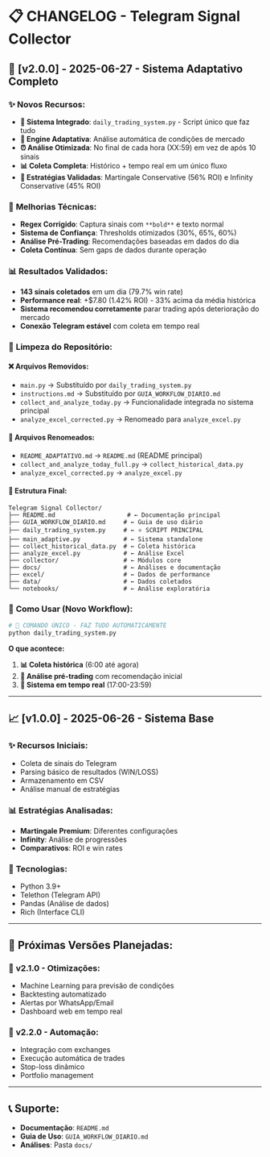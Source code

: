 # 📋 CHANGELOG - Telegram Signal Collector

## 🚀 [v2.0.0] - 2025-06-27 - Sistema Adaptativo Completo

### ✨ **Novos Recursos:**
- **🎯 Sistema Integrado**: `daily_trading_system.py` - Script único que faz tudo
- **🧠 Engine Adaptativa**: Análise automática de condições de mercado
- **⏰ Análise Otimizada**: No final de cada hora (XX:59) em vez de após 10 sinais
- **📊 Coleta Completa**: Histórico + tempo real em um único fluxo
- **🎲 Estratégias Validadas**: Martingale Conservative (56% ROI) e Infinity Conservative (45% ROI)

### 🔧 **Melhorias Técnicas:**
- **Regex Corrigido**: Captura sinais com `**bold**` e texto normal
- **Sistema de Confiança**: Thresholds otimizados (30%, 65%, 60%)
- **Análise Pré-Trading**: Recomendações baseadas em dados do dia
- **Coleta Contínua**: Sem gaps de dados durante operação

### 📊 **Resultados Validados:**
- **143 sinais coletados** em um dia (79.7% win rate)
- **Performance real**: +$7.80 (1.42% ROI) - 33% acima da média histórica
- **Sistema recomendou corretamente** parar trading após deterioração do mercado
- **Conexão Telegram estável** com coleta em tempo real

### 🧹 **Limpeza do Repositório:**

#### ❌ **Arquivos Removidos:**
- `main.py` → Substituído por `daily_trading_system.py`
- `instructions.md` → Substituído por `GUIA_WORKFLOW_DIARIO.md`
- `collect_and_analyze_today.py` → Funcionalidade integrada no sistema principal
- `analyze_excel_corrected.py` → Renomeado para `analyze_excel.py`

#### 🔄 **Arquivos Renomeados:**
- `README_ADAPTATIVO.md` → `README.md` (README principal)
- `collect_and_analyze_today_full.py` → `collect_historical_data.py`
- `analyze_excel_corrected.py` → `analyze_excel.py`

#### 📁 **Estrutura Final:**
```
Telegram Signal Collector/
├── README.md                    # ← Documentação principal
├── GUIA_WORKFLOW_DIARIO.md     # ← Guia de uso diário
├── daily_trading_system.py     # ← ⭐ SCRIPT PRINCIPAL
├── main_adaptive.py            # ← Sistema standalone
├── collect_historical_data.py  # ← Coleta histórica
├── analyze_excel.py            # ← Análise Excel
├── collector/                  # ← Módulos core
├── docs/                       # ← Análises e documentação
├── excel/                      # ← Dados de performance
├── data/                       # ← Dados coletados
└── notebooks/                  # ← Análise exploratória
```

### 🎯 **Como Usar (Novo Workflow):**
```bash
# 🚀 COMANDO ÚNICO - FAZ TUDO AUTOMATICAMENTE
python daily_trading_system.py
```

**O que acontece:**
1. **📊 Coleta histórica** (6:00 até agora)
2. **🧠 Análise pré-trading** com recomendação inicial
3. **🚀 Sistema em tempo real** (17:00-23:59)

---

## 📈 [v1.0.0] - 2025-06-26 - Sistema Base

### ✨ **Recursos Iniciais:**
- Coleta de sinais do Telegram
- Parsing básico de resultados (WIN/LOSS)
- Armazenamento em CSV
- Análise manual de estratégias

### 📊 **Estratégias Analisadas:**
- **Martingale Premium**: Diferentes configurações
- **Infinity**: Análise de progressões
- **Comparativos**: ROI e win rates

### 🔧 **Tecnologias:**
- Python 3.9+
- Telethon (Telegram API)
- Pandas (Análise de dados)
- Rich (Interface CLI)

---

## 🎯 **Próximas Versões Planejadas:**

### 🔮 **v2.1.0 - Otimizações:**
- Machine Learning para previsão de condições
- Backtesting automatizado
- Alertas por WhatsApp/Email
- Dashboard web em tempo real

### 🚀 **v2.2.0 - Automação:**
- Integração com exchanges
- Execução automática de trades
- Stop-loss dinâmico
- Portfolio management

---

## 📞 **Suporte:**
- **Documentação**: `README.md`
- **Guia de Uso**: `GUIA_WORKFLOW_DIARIO.md`
- **Análises**: Pasta `docs/` 